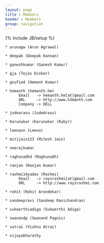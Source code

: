 ```yaml
---
layout: page
title : Members
header : Members
group: navigation
---
```

{% include JB/setup %}

    * arunagw (Arun Agrawal)

    * deepak (Deepak Kannan)

    * ganeshkumar (Ganesh Kumar)

    * gja (Tejas Dinkar)

    * gnufied (Hemant Kumar)

    * hemanth (hemanth.hm)
          Email   -> hemanth.hm[at]gmail.com
          URL     -> http://www.h3manth.com
          Company -> DELL

    * judearasu (JudeArasu)

    * Karunakar (Karunakar (Ruby))

    * leenasn (Leena)

    * mitijain123 (Mitesh Jain)

    * neerajkumar

    * raghunadhd (Raghunadh)

    * ranjan (Ranjan Kumar)

    * rashmi14yadav (Rashmi)
          Email   -> raysrashmi[at]gmail.com
          URL     -> http://www.raysrashmi.com

    * rohit (Rohit Arondekar)

    * sandeepravi (Sandeep Ravichandran)

    * sukeerthiadiga (Sukeerthi Adiga)

    * swanandp (Swanand Pagnis)

    * vatrai (Vishnu Atrai)

    * vijayabharathy

